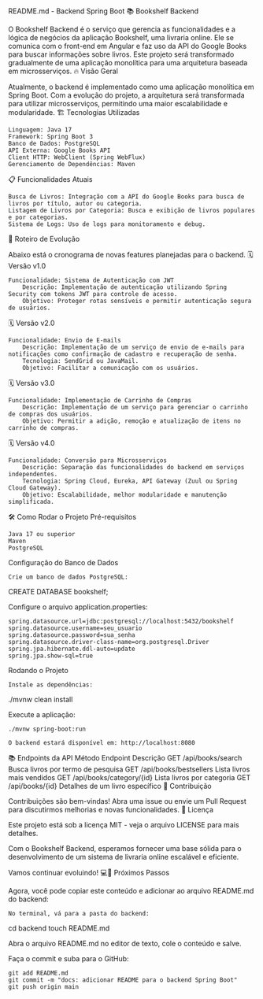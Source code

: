 README.md - Backend Spring Boot 📚
Bookshelf Backend

O Bookshelf Backend é o serviço que gerencia as funcionalidades e a lógica de negócios da aplicação Bookshelf, uma livraria online. Ele se comunica com o front-end em Angular e faz uso da API do Google Books para buscar informações sobre livros. Este projeto será transformado gradualmente de uma aplicação monolítica para uma arquitetura baseada em microsserviços.
🔥 Visão Geral

Atualmente, o backend é implementado como uma aplicação monolítica em Spring Boot. Com a evolução do projeto, a arquitetura será transformada para utilizar microsserviços, permitindo uma maior escalabilidade e modularidade.
🏗️ Tecnologias Utilizadas

    Linguagem: Java 17
    Framework: Spring Boot 3
    Banco de Dados: PostgreSQL
    API Externa: Google Books API
    Client HTTP: WebClient (Spring WebFlux)
    Gerenciamento de Dependências: Maven

📋 Funcionalidades Atuais

    Busca de Livros: Integração com a API do Google Books para busca de livros por título, autor ou categoria.
    Listagem de Livros por Categoria: Busca e exibição de livros populares e por categorias.
    Sistema de Logs: Uso de logs para monitoramento e debug.

🚀 Roteiro de Evolução

Abaixo está o cronograma de novas features planejadas para o backend.
🗓️ Versão v1.0

    Funcionalidade: Sistema de Autenticação com JWT
        Descrição: Implementação de autenticação utilizando Spring Security com tokens JWT para controle de acesso.
        Objetivo: Proteger rotas sensíveis e permitir autenticação segura de usuários.

🗓️ Versão v2.0

    Funcionalidade: Envio de E-mails
        Descrição: Implementação de um serviço de envio de e-mails para notificações como confirmação de cadastro e recuperação de senha.
        Tecnologia: SendGrid ou JavaMail.
        Objetivo: Facilitar a comunicação com os usuários.

🗓️ Versão v3.0

    Funcionalidade: Implementação de Carrinho de Compras
        Descrição: Implementação de um serviço para gerenciar o carrinho de compras dos usuários.
        Objetivo: Permitir a adição, remoção e atualização de itens no carrinho de compras.

🗓️ Versão v4.0

    Funcionalidade: Conversão para Microsserviços
        Descrição: Separação das funcionalidades do backend em serviços independentes.
        Tecnologia: Spring Cloud, Eureka, API Gateway (Zuul ou Spring Cloud Gateway).
        Objetivo: Escalabilidade, melhor modularidade e manutenção simplificada.

🛠️ Como Rodar o Projeto
Pré-requisitos

    Java 17 ou superior
    Maven
    PostgreSQL

Configuração do Banco de Dados

    Crie um banco de dados PostgreSQL:

CREATE DATABASE bookshelf;

Configure o arquivo application.properties:

    spring.datasource.url=jdbc:postgresql://localhost:5432/bookshelf
    spring.datasource.username=seu_usuario
    spring.datasource.password=sua_senha
    spring.datasource.driver-class-name=org.postgresql.Driver
    spring.jpa.hibernate.ddl-auto=update
    spring.jpa.show-sql=true

Rodando o Projeto

    Instale as dependências:

./mvnw clean install

Execute a aplicação:

    ./mvnw spring-boot:run

    O backend estará disponível em: http://localhost:8080

📚 Endpoints da API
Método	Endpoint	Descrição
GET	/api/books/search	Busca livros por termo de pesquisa
GET	/api/books/bestsellers	Lista livros mais vendidos
GET	/api/books/category/{id}	Lista livros por categoria
GET	/api/books/{id}	Detalhes de um livro específico
🤝 Contribuição

Contribuições são bem-vindas! Abra uma issue ou envie um Pull Request para discutirmos melhorias e novas funcionalidades.
📄 Licença

Este projeto está sob a licença MIT - veja o arquivo LICENSE para mais detalhes.

Com o Bookshelf Backend, esperamos fornecer uma base sólida para o desenvolvimento de um sistema de livraria online escalável e eficiente.

Vamos continuar evoluindo! 💻📖
Próximos Passos

Agora, você pode copiar este conteúdo e adicionar ao arquivo README.md do backend:

    No terminal, vá para a pasta do backend:

cd backend
touch README.md

Abra o arquivo README.md no editor de texto, cole o conteúdo e salve.

Faça o commit e suba para o GitHub:

    git add README.md
    git commit -m "docs: adicionar README para o backend Spring Boot"
    git push origin main
